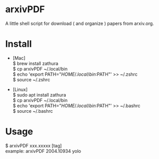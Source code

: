 # arxivPDF
A little shell script for download ( and organize ) papers from arxiv.org.

# Install 
- [Mac] <br>
$ brew install zathura <br>
$ cp arxivPDF ~/.local/bin <br>
$ echo 'export PATH="$HOME/.local/bin:$PATH"' >> ~/.zshrc <br>
$ source ~/.zshrc

- [Linux] <br>
$ sudo apt install zathura <br>
$ cp arxivPDF ~/.local/bin <br>
$ echo 'export PATH="$HOME/.local/bin:$PATH"' >> ~/.bashrc <br>
$ source ~/.bashrc

# Usage
$ arxivPDF xxx.xxxxx [tag] <br>
example: arxivPDF 2004.10934 yolo

